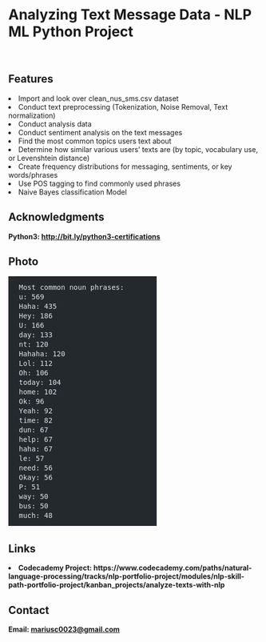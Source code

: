 <h1> Analyzing Text Message Data - NLP ML Python Project</h1>
<br>
<h2>Features</h2>
<li>Import and look over clean_nus_sms.csv dataset</li>
<li>Conduct text preprocessing (Tokenization, Noise Removal, Text normalization)</li>
<li>Conduct analysis data</li>
<li>Conduct sentiment analysis on the text messages</li>
<li>Find the most common topics users text about</li>
<li>Determine how similar various users’ texts are (by topic, vocabulary use, or Levenshtein distance)</li>
<li>Create frequency distributions for messaging, sentiments, or key words/phrases</li>
<li>Use POS tagging to find commonly used phrases</li>
<li>Naive Bayes classification Model</li>
<h2>Acknowledgments</h2>

<b> Python3: http://bit.ly/python3-certifications <b>
<br>


<h2>Photo</h2>
<img src="image.png">
<br>

<h2>Links</h2>
<li>Codecademy Project: https://www.codecademy.com/paths/natural-language-processing/tracks/nlp-portfolio-project/modules/nlp-skill-path-portfolio-project/kanban_projects/analyze-texts-with-nlp</li>
<h2>Contact</h2>

<b> Email: mariusc0023@gmail.com </b>
